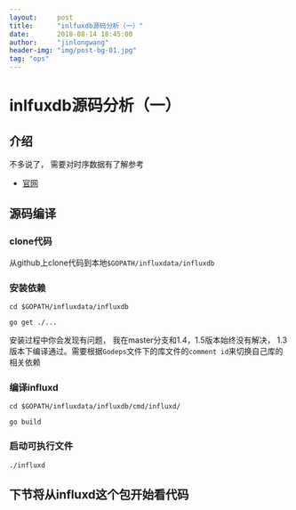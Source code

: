 ```yaml
---
layout:     post
title:      "inlfuxdb源码分析（一）"
date:       2018-08-14 18:45:00
author:     "jinlongwang"
header-img: "img/post-bg-01.jpg"
tag: "ops"
---
```

# inlfuxdb源码分析（一）
## 介绍
不多说了， 需要对时序数据有了解参考

- [官网](https://www.influxdata.com/time-series-platform/influxdb/)

## 源码编译

### clone代码
从github上clone代码到本地`$GOPATH/influxdata/influxdb`

### 安装依赖
`cd $GOPATH/influxdata/influxdb`

`go get ./...`

安装过程中你会发现有问题， 我在master分支和1.4，1.5版本始终没有解决，
1.3版本下编译通过。需要根据`Godeps`文件下的库文件的`comment id`来切换自己库的相关依赖

### 编译influxd

`cd $GOPATH/influxdata/influxdb/cmd/influxd/`

`go build`

### 启动可执行文件

`./influxd`

## 下节将从influxd这个包开始看代码







